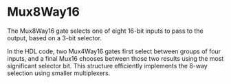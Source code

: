 # Mux8Way16

The Mux8Way16 gate selects one of eight 16-bit inputs to pass to the output, based on a 3-bit selector.

In the HDL code, two Mux4Way16 gates first select between groups of four inputs, and a final Mux16 chooses between those two results using the most significant selector bit. This structure efficiently implements the 8-way selection using smaller multiplexers.